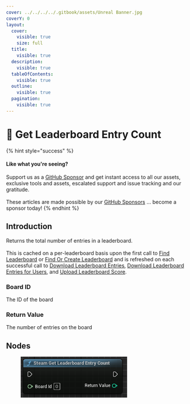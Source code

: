 ```yaml
---
cover: ../../../../.gitbook/assets/Unreal Banner.jpg
coverY: 0
layout:
  cover:
    visible: true
    size: full
  title:
    visible: true
  description:
    visible: true
  tableOfContents:
    visible: true
  outline:
    visible: true
  pagination:
    visible: true
---
```


# 🔵 Get Leaderboard Entry Count

{% hint style="success" %}
#### Like what you're seeing?

Support us as a [GitHub Sponsor](../../../../become-a-sponsor/) and get instant access to all our assets, exclusive tools and assets, escalated support and issue tracking and our gratitude.\
\
These articles are made possible by our [GitHub Sponsors](../../../../become-a-sponsor/) ... become a sponsor today!
{% endhint %}

## Introduction

Returns the total number of entries in a leaderboard.\
\
This is cached on a per-leaderboard basis upon the first call to [Find Leaderboard](find-leaderboard.md) or [Find Or Create Leaderboard](find-or-create-leaderboard.md) and is refreshed on each successful call to [Download Leaderboard Entries](download-leaderboard-entries.md), [Download Leaderboard Entries for Users](download-leaderboard-entries-for-users.md), and [Upload Leaderboard Score](upload-leaderboard-score.md).

### Board ID

The ID of the board

### Return Value

The number of entries on the board

## Nodes

<figure><img src="../../../../.gitbook/assets/image (333).png" alt=""><figcaption></figcaption></figure>
